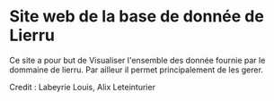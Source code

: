 # Site web de la base de donnée de Lierru

Ce site a pour but de Visualiser l'ensemble des donnée fournie par le dommaine de lierru.
Par ailleur il permet principalement de les gerer.

Credit : Labeyrie Louis, Alix Leteinturier